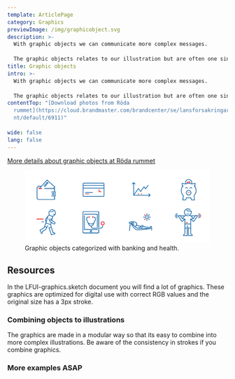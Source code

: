 ```yaml
---
template: ArticlePage
category: Graphics
previewImage: /img/graphicobject.svg
description: >-
  With graphic objects we can communicate more complex messages.

  The graphic objects relates to our illustration but are often one single object. We can explain events, products, situations and environments.
title: Graphic objects
intro: >-
  With graphic objects we can communicate more complex messages.

  The graphic objects relates to our illustration but are often one single object. We can explain events, products, situations and environments.
contentTop: "[Download photos from Röda
  rummet](https://cloud.brandmaster.com/brandcenter/se/lansforsakringar/compone\
  nt/default/6911)"

wide: false
lang: false
---
```

[More details about graphic objects at Röda rummet](https://cloud.brandmaster.com/brandcenter/se/lansforsakringar/component/default/5122)

<figure class="Image Image__border"><img src="/img/graphicobjects_ex.png" srcset="/img/graphicobjects_ex.png 2x" alt=""><figcaption><div class="Image__caption">Graphic objects categorized with banking and health.</div></figcaption></figure>

## Resources

In the LFUI-graphics.sketch document you will find a lot of graphics. These graphics are optimized for digital use with correct RGB values and the original size has a 3px stroke. 

### Combining objects to illustrations

The graphics are made in a modular way so that its easy to combine into more complex illustrations. Be aware of the consistency in strokes if you combine graphics.

### More examples ASAP
